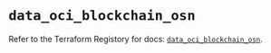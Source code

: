 # `data_oci_blockchain_osn`

Refer to the Terraform Registory for docs: [`data_oci_blockchain_osn`](https://registry.terraform.io/providers/oracle/oci/6.18.0/docs/data-sources/blockchain_osn).
